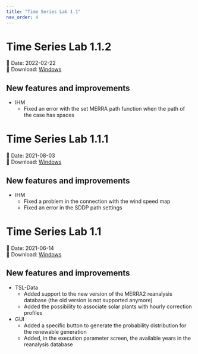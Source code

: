 ```yaml
---
title: "Time Series Lab 1.1"
nav_order: 4
---
```


# Time Series Lab 1.1.2

📅 Date: 2022-02-22<br>
🔗 Download:
[Windows](https://www.psr-inc.com/app/link/?t=d&f=timeserieslab-1.1.2-setup.zip)

## New features and improvements

* IHM
  * Fixed an error with the set MERRA path function when the path of the case has spaces

# Time Series Lab 1.1.1

📅 Date: 2021-08-03<br>
🔗 Download:
[Windows](https://www.psr-inc.com/app/link/?t=d&f=timeserieslab-1.1.1-setup.zip)

## New features and improvements

* IHM
  * Fixed a problem in the connection with the wind speed map
  * Fixed an error in the SDDP path settings

# Time Series Lab 1.1

📅 Date: 2021-06-14<br>
🔗 Download:
[Windows](https://www.psr-inc.com/app/link/?t=d&f=timeserieslab-1.1.0-setup.zip)

## New features and improvements

* TSL-Data
  * Added support to the new version of the MERRA2 reanalysis database (the old version is not supported anymore)
  * Added the possibility to associate solar plants with hourly correction profiles
* GUI
  * Added a specific button to generate the probability distribution for the renewable generation
  * Added, in the execution parameter screen, the available years in the reanalysis database